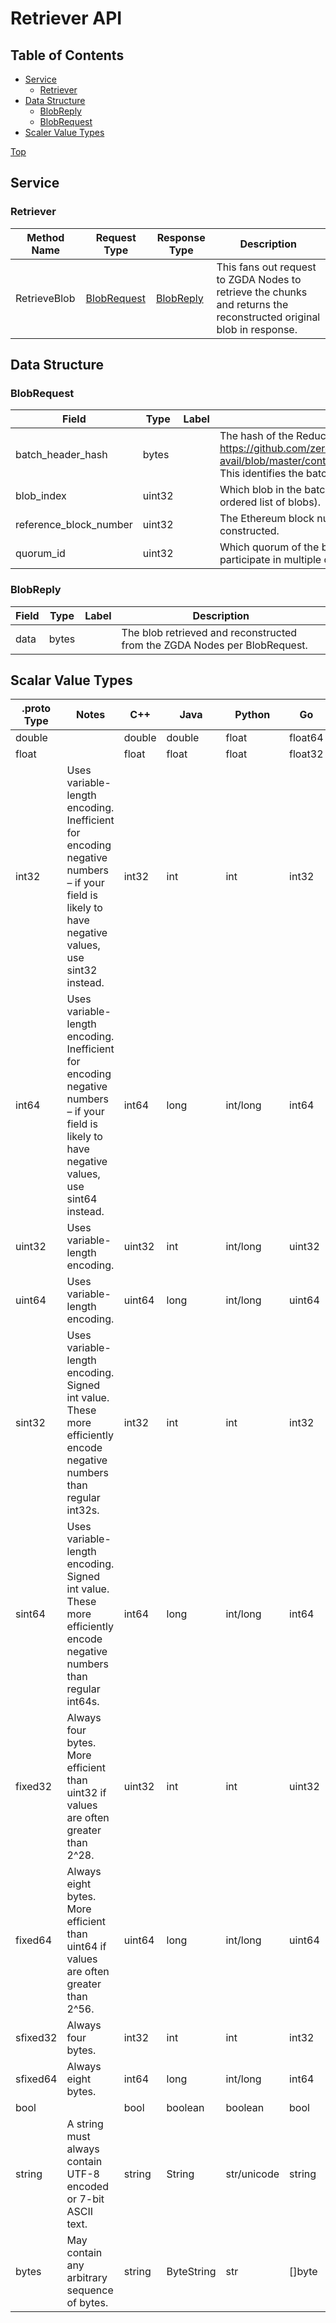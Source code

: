 # Retriever API

## Table of Contents

* [Service](retriever.md#service)
  * [Retriever](retriever.md#retriever)
* [Data Structure](retriever.md#data-structure)
  * [BlobReply](retriever.md#blobreply)
  * [BlobRequest](retriever.md#blobrequest)
* [Scaler Value Types](retriever.md#scalar-value-types)

[Top](retriever.md#top)

## Service

### Retriever

| Method Name  | Request Type                            | Response Type                       | Description                                                                                                         |
| ------------ | --------------------------------------- | ----------------------------------- | ------------------------------------------------------------------------------------------------------------------- |
| RetrieveBlob | [BlobRequest](retriever.md#blobrequest) | [BlobReply](retriever.md#blobreply) | This fans out request to ZGDA Nodes to retrieve the chunks and returns the reconstructed original blob in response. |

## Data Structure

### BlobRequest

| Field                    | Type   | Label | Description                                                                                                                                                                                                                          |
| ------------------------ | ------ | ----- | ------------------------------------------------------------------------------------------------------------------------------------------------------------------------------------------------------------------------------------ |
| batch\_header\_hash      | bytes  |       | The hash of the ReducedBatchHeader defined onchain, see: https://github.com/zero-gravity-labs/zerog-data-avail/blob/master/contracts/src/interfaces/IZGDAServiceManager.sol#L43 This identifies the batch that this blob belongs to. |
| blob\_index              | uint32 |       | Which blob in the batch this is requesting for (note: a batch is logically an ordered list of blobs).                                                                                                                                |
| reference\_block\_number | uint32 |       | The Ethereum block number at which the batch for this blob was constructed.                                                                                                                                                          |
| quorum\_id               | uint32 |       | Which quorum of the blob this is requesting for (note a blob can participate in multiple quorums).                                                                                                                                   |

### BlobReply

| Field | Type  | Label | Description                                                               |
| ----- | ----- | ----- | ------------------------------------------------------------------------- |
| data  | bytes |       | The blob retrieved and reconstructed from the ZGDA Nodes per BlobRequest. |

## Scalar Value Types

| .proto Type | Notes                                                                                                                                           | C++    | Java       | Python      | Go      | C#         | PHP            | Ruby                           |
| ----------- | ----------------------------------------------------------------------------------------------------------------------------------------------- | ------ | ---------- | ----------- | ------- | ---------- | -------------- | ------------------------------ |
| double      |                                                                                                                                                 | double | double     | float       | float64 | double     | float          | Float                          |
| float       |                                                                                                                                                 | float  | float      | float       | float32 | float      | float          | Float                          |
| int32       | Uses variable-length encoding. Inefficient for encoding negative numbers – if your field is likely to have negative values, use sint32 instead. | int32  | int        | int         | int32   | int        | integer        | Bignum or Fixnum (as required) |
| int64       | Uses variable-length encoding. Inefficient for encoding negative numbers – if your field is likely to have negative values, use sint64 instead. | int64  | long       | int/long    | int64   | long       | integer/string | Bignum                         |
| uint32      | Uses variable-length encoding.                                                                                                                  | uint32 | int        | int/long    | uint32  | uint       | integer        | Bignum or Fixnum (as required) |
| uint64      | Uses variable-length encoding.                                                                                                                  | uint64 | long       | int/long    | uint64  | ulong      | integer/string | Bignum or Fixnum (as required) |
| sint32      | Uses variable-length encoding. Signed int value. These more efficiently encode negative numbers than regular int32s.                            | int32  | int        | int         | int32   | int        | integer        | Bignum or Fixnum (as required) |
| sint64      | Uses variable-length encoding. Signed int value. These more efficiently encode negative numbers than regular int64s.                            | int64  | long       | int/long    | int64   | long       | integer/string | Bignum                         |
| fixed32     | Always four bytes. More efficient than uint32 if values are often greater than 2^28.                                                            | uint32 | int        | int         | uint32  | uint       | integer        | Bignum or Fixnum (as required) |
| fixed64     | Always eight bytes. More efficient than uint64 if values are often greater than 2^56.                                                           | uint64 | long       | int/long    | uint64  | ulong      | integer/string | Bignum                         |
| sfixed32    | Always four bytes.                                                                                                                              | int32  | int        | int         | int32   | int        | integer        | Bignum or Fixnum (as required) |
| sfixed64    | Always eight bytes.                                                                                                                             | int64  | long       | int/long    | int64   | long       | integer/string | Bignum                         |
| bool        |                                                                                                                                                 | bool   | boolean    | boolean     | bool    | bool       | boolean        | TrueClass/FalseClass           |
| string      | A string must always contain UTF-8 encoded or 7-bit ASCII text.                                                                                 | string | String     | str/unicode | string  | string     | string         | String (UTF-8)                 |
| bytes       | May contain any arbitrary sequence of bytes.                                                                                                    | string | ByteString | str         | \[]byte | ByteString | string         | String (ASCII-8BIT)            |
